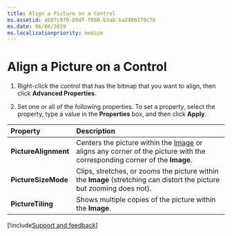 ```yaml
---
title: Align a Picture on a Control
ms.assetid: ab07c970-b0df-f080-b3a8-ba2486179c7b
ms.date: 06/08/2019
ms.localizationpriority: medium
---
```



# Align a Picture on a Control

1. Right-click the control that has the bitmap that you want to align, then click **Advanced Properties**. 
    
2. Set one or all of the following properties. To set a property, select the property, type a value in the **Properties** box, and then click **Apply**.
    

|**Property**|**Description**|
|:-----|:-----|
| **PictureAlignment**|Centers the picture within the [Image](../../../api/Outlook.image.md) or aligns any corner of the picture with the corresponding corner of the **Image**.|
| **PictureSizeMode**|Clips, stretches, or zooms the picture within the **Image** (stretching can distort the picture but zooming does not).|
| **PictureTiling**|Shows multiple copies of the picture within the **Image**.|

[!include[Support and feedback](~/includes/feedback-boilerplate.md)]
